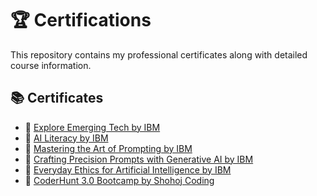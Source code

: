 # 🏆 Certifications

This repository contains my professional certificates along with detailed course information.

## 📚 Certificates

- 📄 [Explore Emerging Tech by IBM](https://github.com/Hurairiam/certifications/blob/main/Explore%20Emerging%20Tech%20by%20IBM/README.md)  
- 📄 [AI Literacy by IBM](https://github.com/Hurairiam/certifications/blob/main/AI%20Literacy%20by%20IBM/README.md)  
- 📄 [Mastering the Art of Prompting by IBM](https://github.com/Hurairiam/certifications/blob/main/Mastering%20the%20Art%20of%20Prompting%20by%20IBM/README.md)  
- 📄 [Crafting Precision Prompts with Generative AI by IBM](https://github.com/Hurairiam/certifications/blob/main/Crafting%20Precision%20Prompts%20with%20Generative%20AI%20by%20IBM/README.md)  
- 📄 [Everyday Ethics for Artificial Intelligence by IBM](https://github.com/Hurairiam/certifications/blob/main/Everyday%20Ethics%20for%20Artificial%20Intelligence%20by%20IBM/README.md)  
- 📄 [CoderHunt 3.0 Bootcamp by Shohoj Coding](https://github.com/Hurairiam/certifications/blob/main/CoderHunt%203.0%20Bootcamp%20by%20Shohoj%20Coding/README.md)
